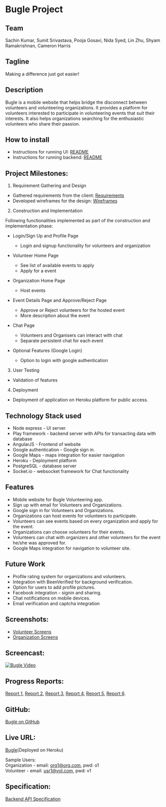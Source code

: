 # Bugle Project 

## Team 
Sachin Kumar, Sumit Srivastava, Pooja Gosavi, Nida Syed, Lin Zhu, Shyam Ramakrishnan, Cameron Harris

## Tagline 
Making a difference just got easier!

## Description
Bugle is a mobile website that helps bridge the disconnect between volunteers and volunteering organizations. It provides a platform for volunteers interested to participate in volunteering events that suit their interests. It also helps organizations searching for the enthusiastic volunteers who share their passion.

## How to install
- Instructions for running UI: [README](Bugle/README.md)
- Instructions for running backend: [README](bugle-play-server/README.md)

## Project Milestones:

1. Requirement Gathering and Design
  * Gathered requirements from the client: [Requirements](Requirements.md)
  * Developed wireframes for the design: [Wireframes](Wireframes)

2. Construction and Implementation

Following functionalities implemented as part of the construction and implementation phase:<br/>

* Login/Sign Up and Profile Page
  * Login and signup functionality for volunteers and organization

* Volunteer Home Page
  * See list of available events to apply
  * Apply for a event
     
* Organization Home Page
  * Host events
     
* Event Details Page and Approve/Reject Page
  * Approve or Reject volunteers for the hosted event
  * More description about the event

* Chat Page
  * Volunteers and Organisers can interact with chat
  * Separate persistent chat for each event

* Optional Features (Google Login)
  * Option to login with google authentication
          
3. User Testing
  * Validation of features

4. Deployment
  * Deployment of application on Heroku platform for public access.

## Technology Stack used
* Node express - UI server
* Play framework - backend server with APIs for transacting data with database
* AngularJS - Frontend of website
* Google authentication - Google sign in.
* Google Maps - maps integration for easier navigation
* Heroku - Deployment platform
* PostgreSQL - database server
* Socket.io - websocket framework for Chat functionality

## Features
* Mobile website for Bugle Volunteering app.
* Sign up with email for Volunteers and Organizations.
* Google sign in for Volunteers and Organizations.
* Organizations can host events for volunteers to participate.
* Volunteers can see events based on every organization and apply for the event.
* Organizations can choose volunteers for their events.
* Volunteers can chat with organizers and other volunteers for the event he/she was approved for.
* Google Maps integration for navigation to volunteer site.

## Future Work
* Profile rating system for organizations and volunteers.
* Integration with BeenVerified for background verification.
* Option for users to add profile pictures.
* Facebook integration - signin and sharing.
* Chat notifications on mobile devices.
* Email verification and captcha integration

## Screenshots:
* [Volunteer Screens](Media/Screenshots/Volunteer)
* [Organization Screens](Media/Screenshots/Organization)

## Screencast: 
[![Bugle Video](https://img.youtube.com/vi/LVQ9Lop0-x4/0.jpg)](https://www.youtube.com/watch?v=LVQ9Lop0-x4)

## Progress Reports: 
[Report 1](Documentation/Progress%20Reports/Report%201.txt), [Report 2](Documentation/Progress%20Reports/Report%202.txt), [Report 3](Documentation/Progress%20Reports/Report%203.txt), [Report 4](Documentation/Progress%20Reports/Report%204.txt), [Report 5](Documentation/Progress%20Reports/Report%205.txt), [Report 6](Documentation/Progress%20Reports/Report%206.txt).

## GitHub: 
[Bugle on GitHub](https://github.com/NCSUMobiles/spring18_Bugle)

## Live URL: 
[Bugle](https://bugle-npm-srv.herokuapp.com/)(Deployed on Heroku) <br/>

Sample Users:<br/>
Organization - email: org1@org.com, pwd: o1 <br/> 
Volunteer - email: usr1@vol.com, pwd: v1 <br/>

## Specification: 
[Backend API Specification](bugle-play-server/README.md)
